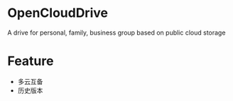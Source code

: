 # OpenCloudDrive
A drive for personal, family, business group based on public cloud storage

# Feature

- 多云互备
- 历史版本

